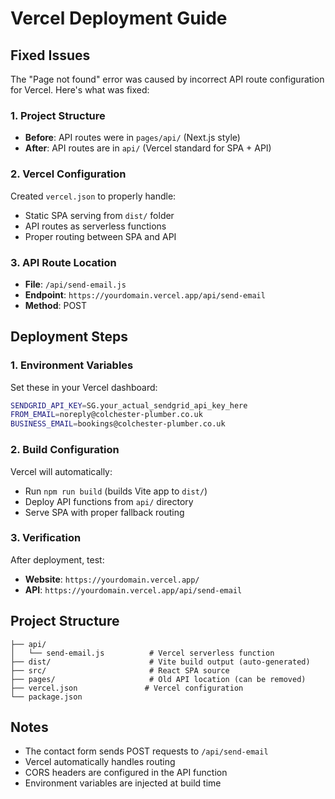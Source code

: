 # Vercel Deployment Guide

## Fixed Issues

The "Page not found" error was caused by incorrect API route configuration for Vercel. Here's what was fixed:

### 1. Project Structure
- **Before**: API routes were in `pages/api/` (Next.js style)
- **After**: API routes are in `api/` (Vercel standard for SPA + API)

### 2. Vercel Configuration
Created `vercel.json` to properly handle:
- Static SPA serving from `dist/` folder
- API routes as serverless functions
- Proper routing between SPA and API

### 3. API Route Location
- **File**: `/api/send-email.js`
- **Endpoint**: `https://yourdomain.vercel.app/api/send-email`
- **Method**: POST

## Deployment Steps

### 1. Environment Variables
Set these in your Vercel dashboard:

```bash
SENDGRID_API_KEY=SG.your_actual_sendgrid_api_key_here
FROM_EMAIL=noreply@colchester-plumber.co.uk
BUSINESS_EMAIL=bookings@colchester-plumber.co.uk
```

### 2. Build Configuration
Vercel will automatically:
- Run `npm run build` (builds Vite app to `dist/`)
- Deploy API functions from `api/` directory
- Serve SPA with proper fallback routing

### 3. Verification
After deployment, test:
- **Website**: `https://yourdomain.vercel.app/`
- **API**: `https://yourdomain.vercel.app/api/send-email`

## Project Structure

```
├── api/
│   └── send-email.js          # Vercel serverless function
├── dist/                      # Vite build output (auto-generated)
├── src/                       # React SPA source
├── pages/                     # Old API location (can be removed)
├── vercel.json               # Vercel configuration
└── package.json
```

## Notes

- The contact form sends POST requests to `/api/send-email`
- Vercel automatically handles routing
- CORS headers are configured in the API function
- Environment variables are injected at build time
